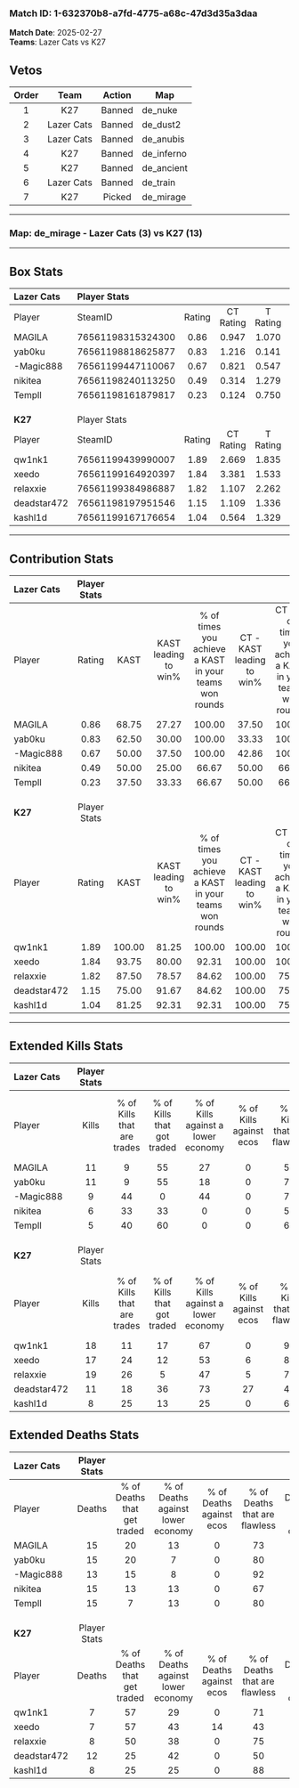 ### Match ID: 1-632370b8-a7fd-4775-a68c-47d3d35a3daa  
**Match Date**: 2025-02-27  
**Teams**: Lazer Cats vs K27  

## Vetos  

| Order | Team | Action | Map |
| :---: | :--: | :----: | --- |
| 1 | K27 | Banned | de_nuke |
| 2 | Lazer Cats | Banned | de_dust2 |
| 3 | Lazer Cats | Banned | de_anubis |
| 4 | K27 | Banned | de_inferno |
| 5 | K27 | Banned | de_ancient |
| 6 | Lazer Cats | Banned | de_train |
| 7 | K27 | Picked | de_mirage |

---  

### **Map**: de_mirage - Lazer Cats (3) vs K27 (13)  
---  

## Box Stats  

| **Lazer Cats** | Player Stats      |        |           |          |        |       |       |         |        |      |     |
| :- | :- | :-: | :-: | :-: | :-: | :-: | :-: | :-: | :-: | :-: | :-: |
| Player         | SteamID           | Rating | CT Rating | T Rating |  KAST  |  ADR  | Kills | Assists | Deaths | K/D  | HS% |
| MAGILA         | 76561198315324300 |  0.86  |   0.947   |  1.070   | 68.75  | 62.6  |  11   |    0    |   15   | 0.73 | 36  |
| yab0ku         | 76561198818625877 |  0.83  |   1.216   |  0.141   | 62.50  | 63.2  |  11   |    2    |   15   | 0.73 | 90  |
| -Magic888      | 76561199447110067 |  0.67  |   0.821   |  0.547   | 50.00  | 56.3  |   9   |    1    |   13   | 0.69 | 44  |
| nikitea        | 76561198240113250 |  0.49  |   0.314   |  1.279   | 50.00  | 66.4  |   6   |    4    |   15   | 0.40 | 33  |
| Templl         | 76561198161879817 |  0.23  |   0.124   |  0.750   | 37.50  | 35.9  |   5   |    1    |   15   | 0.33 | 80  |
|                |                   |        |           |          |        |       |       |         |        |      |     |
|                |                   |        |           |          |        |       |       |         |        |      |     |
|                |                   |        |           |          |        |       |       |         |        |      |     |
| **K27**        | Player Stats      |        |           |          |        |       |       |         |        |      |     |
| Player         | SteamID           | Rating | CT Rating | T Rating |  KAST  |  ADR  | Kills | Assists | Deaths | K/D  | HS% |
| qw1nk1         | 76561199439990007 |  1.89  |   2.669   |  1.835   | 100.00 | 104.6 |  18   |    4    |   7    | 2.57 | 50  |
| xeedo          | 76561199164920397 |  1.84  |   3.381   |  1.533   | 93.75  | 112.8 |  17   |    8    |   7    | 2.43 | 52  |
| relaxxie       | 76561199384986887 |  1.82  |   1.107   |  2.262   | 87.50  | 100.8 |  19   |    6    |   8    | 2.38 | 47  |
| deadstar472    | 76561198197951546 |  1.15  |   1.109   |  1.336   | 75.00  | 90.4  |  11   |   10    |   12   | 0.92 | 36  |
| kashl1d        | 76561199167176654 |  1.04  |   0.564   |  1.329   | 81.25  | 54.8  |   8   |    7    |   8    | 1.00 | 37  |
---  

## Contribution Stats  

| **Lazer Cats** | Player Stats |        |                      |                                                        |                           |                                                             |                          |                                                            |
| :- | :-: | :-: | :-: | :-: | :-: | :-: | :-: | :-: |
| Player         |    Rating    |  KAST  | KAST leading to win% | % of times you achieve a KAST in your teams won rounds | CT - KAST leading to win% | CT - % of times you achieve a KAST in your teams won rounds | T - KAST leading to win% | T - % of times you achieve a KAST in your teams won rounds |
| MAGILA         |     0.86     | 68.75  |        27.27         |                         100.00                         |           37.50           |                           100.00                            |           0.00           |                            0.00                            |
| yab0ku         |     0.83     | 62.50  |        30.00         |                         100.00                         |           33.33           |                           100.00                            |           0.00           |                            0.00                            |
| -Magic888      |     0.67     | 50.00  |        37.50         |                         100.00                         |           42.86           |                           100.00                            |           0.00           |                            0.00                            |
| nikitea        |     0.49     | 50.00  |        25.00         |                         66.67                          |           50.00           |                            66.67                            |           0.00           |                            0.00                            |
| Templl         |     0.23     | 37.50  |        33.33         |                         66.67                          |           50.00           |                            66.67                            |           0.00           |                            0.00                            |
|                |              |        |                      |                                                        |                           |                                                             |                          |                                                            |
|                |              |        |                      |                                                        |                           |                                                             |                          |                                                            |
|                |              |        |                      |                                                        |                           |                                                             |                          |                                                            |
| **K27**        | Player Stats |        |                      |                                                        |                           |                                                             |                          |                                                            |
| Player         |    Rating    |  KAST  | KAST leading to win% | % of times you achieve a KAST in your teams won rounds | CT - KAST leading to win% | CT - % of times you achieve a KAST in your teams won rounds | T - KAST leading to win% | T - % of times you achieve a KAST in your teams won rounds |
| qw1nk1         |     1.89     | 100.00 |        81.25         |                         100.00                         |          100.00           |                           100.00                            |          75.00           |                           100.00                           |
| xeedo          |     1.84     | 93.75  |        80.00         |                         92.31                          |          100.00           |                           100.00                            |          72.73           |                           88.89                            |
| relaxxie       |     1.82     | 87.50  |        78.57         |                         84.62                          |          100.00           |                            75.00                            |          72.73           |                           88.89                            |
| deadstar472    |     1.15     | 75.00  |        91.67         |                         84.62                          |          100.00           |                            75.00                            |          88.89           |                           88.89                            |
| kashl1d        |     1.04     | 81.25  |        92.31         |                         92.31                          |          100.00           |                            75.00                            |          90.00           |                           100.00                           |
---  

## Extended Kills Stats  

| **Lazer Cats** | Player Stats |                            |                            |                                    |                         |                              |                                 |                                       |                    |           |
| :- | :-: | :-: | :-: | :-: | :-: | :-: | :-: | :-: | :-: | :-: |
| Player         |    Kills     | % of Kills that are trades | % of Kills that got traded | % of Kills against a lower economy | % of Kills against ecos | % of Kills that are flawless | % of Kills that are close duels | % of Kills that are assisted by flash | Pistol Round Kills | AWP Kills |
| MAGILA         |      11      |             9              |             55             |                 27                 |            0            |              55              |               18                |                   0                   |         0          |     0     |
| yab0ku         |      11      |             9              |             55             |                 18                 |            0            |              73              |                9                |                   0                   |         0          |     3     |
| -Magic888      |      9       |             44             |             0              |                 44                 |            0            |              78              |                0                |                   0                   |         3          |     4     |
| nikitea        |      6       |             33             |             33             |                 0                  |            0            |              50              |               17                |                   0                   |         0          |     2     |
| Templl         |      5       |             40             |             60             |                 0                  |            0            |              60              |               20                |                   0                   |         0          |     0     |
|                |              |                            |                            |                                    |                         |                              |                                 |                                       |                    |           |
|                |              |                            |                            |                                    |                         |                              |                                 |                                       |                    |           |
|                |              |                            |                            |                                    |                         |                              |                                 |                                       |                    |           |
| **K27**        | Player Stats |                            |                            |                                    |                         |                              |                                 |                                       |                    |           |
| Player         |    Kills     | % of Kills that are trades | % of Kills that got traded | % of Kills against a lower economy | % of Kills against ecos | % of Kills that are flawless | % of Kills that are close duels | % of Kills that are assisted by flash | Pistol Round Kills | AWP Kills |
| qw1nk1         |      18      |             11             |             17             |                 67                 |            0            |              94              |                0                |                  11                   |         0          |     2     |
| xeedo          |      17      |             24             |             12             |                 53                 |            6            |              88              |                0                |                  18                   |         0          |     5     |
| relaxxie       |      19      |             26             |             5              |                 47                 |            5            |              79              |                0                |                   5                   |         0          |     0     |
| deadstar472    |      11      |             18             |             36             |                 73                 |           27            |              45              |               27                |                  36                   |         0          |     1     |
| kashl1d        |      8       |             25             |             13             |                 25                 |            0            |              63              |               25                |                   0                   |         4          |     0     |
## Extended Deaths Stats  

| **Lazer Cats** | Player Stats |                             |                                   |                          |                               |                            |                           |               |
| :- | :-: | :-: | :-: | :-: | :-: | :-: | :-: | :-: |
| Player         |    Deaths    | % of Deaths that get traded | % of Deaths against lower economy | % of Deaths against ecos | % of Deaths that are flawless | % of Deaths that are close | % of Deaths while blinded | Deaths to AWP |
| MAGILA         |      15      |             20              |                13                 |            0             |              73               |             0              |            20             |       1       |
| yab0ku         |      15      |             20              |                 7                 |            0             |              80               |             7              |            20             |       0       |
| -Magic888      |      13      |             15              |                 8                 |            0             |              92               |             0              |            23             |       0       |
| nikitea        |      15      |             13              |                13                 |            0             |              67               |             20             |             0             |       1       |
| Templl         |      15      |              7              |                13                 |            0             |              80               |             7              |             7             |       2       |
|                |              |                             |                                   |                          |                               |                            |                           |               |
|                |              |                             |                                   |                          |                               |                            |                           |               |
|                |              |                             |                                   |                          |                               |                            |                           |               |
| **K27**        | Player Stats |                             |                                   |                          |                               |                            |                           |               |
| Player         |    Deaths    | % of Deaths that get traded | % of Deaths against lower economy | % of Deaths against ecos | % of Deaths that are flawless | % of Deaths that are close | % of Deaths while blinded | Deaths to AWP |
| qw1nk1         |      7       |             57              |                29                 |            0             |              71               |             14             |             0             |       0       |
| xeedo          |      7       |             57              |                43                 |            14            |              43               |             0              |             0             |       0       |
| relaxxie       |      8       |             50              |                38                 |            0             |              75               |             13             |             0             |       1       |
| deadstar472    |      12      |             25              |                42                 |            0             |              50               |             25             |             0             |       1       |
| kashl1d        |      8       |             25              |                25                 |            0             |              88               |             0              |             0             |       1       |
